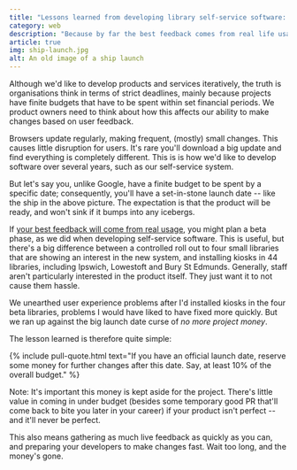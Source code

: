```yaml
---
title: "Lessons learned from developing library self-service software: The launch date shouldn&#8217;t be the real launch date"
category: web
description: "Because by far the best feedback comes from real life usage, you should look at reserving project development money for after your product &#8220;officially&#8221; launches."
article: true
img: ship-launch.jpg
alt: An old image of a ship launch
---
```


Although we'd like to develop products and services iteratively, the truth is organisations think in terms of strict deadlines, mainly because projects have finite budgets that have to be spent within set financial periods. We product owners need to think about how this affects our ability to make changes based on user feedback.

Browsers update regularly, making frequent, (mostly) small changes. This causes little disruption for users. It's rare you'll download a big update and find everything is completely different. This is is how we'd like to develop software over several years, such as our self-service system.

But let's say you, unlike Google, have a finite budget to be spent by a specific date; consequently, you'll have a set-in-stone launch date -- like the ship in the above picture. The expectation is that the product will be ready, and won't sink if it bumps into any icebergs.

If [your best feedback will come from real usage](/2017/08/user-testing-not-as-good-as-user-using/), you might plan a beta phase, as we did when developing self-service software. This is useful, but there's a big difference between a controlled roll out to four small libraries that are showing an interest in the new system, and installing kiosks in 44 libraries, including Ipswich, Lowestoft and Bury St Edmunds. Generally, staff aren't particularly interested in the product itself. They just want it to not cause them hassle.

We unearthed user experience problems after I'd installed kiosks in the four beta libraries, problems I would have liked to have fixed more quickly. But we ran up against the big launch date curse of _no more project money_.

The lesson learned is therefore quite simple:

{% include pull-quote.html text="If you have an official launch date, reserve some money for further changes after this date. Say, at least 10% of the overall budget." %}

Note: It's important this money is kept aside for the project. There's little value in coming in under budget (besides some temporary good PR that'll come back to bite you later in your career) if your product isn't perfect -- and it'll never be perfect.

This also means gathering as much live feedback as quickly as you can, and preparing your developers to make changes fast. Wait too long, and the money's gone.
